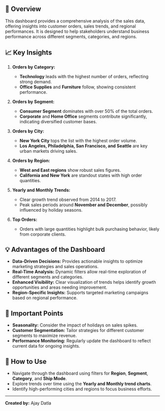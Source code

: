 ## 🚀 Overview
This dashboard provides a comprehensive analysis of the sales data, offering insights into customer orders, sales trends, and regional performances. It is designed to help stakeholders understand business performance across different segments, categories, and regions.



## 📈 Key Insights

1. **Orders by Category:**
   - **Technology** leads with the highest number of orders, reflecting strong demand.
   - **Office Supplies** and **Furniture** follow, showing consistent performance.

2. **Orders by Segment:**
   - **Consumer Segment** dominates with over 50% of the total orders.
   - **Corporate** and **Home Office** segments contribute significantly, indicating diversified customer bases.

3. **Orders by City:**
   - **New York City** tops the list with the highest order volume.
   - **Los Angeles, Philadelphia, San Francisco, and Seattle** are key urban markets driving sales.

4. **Orders by Region:**
   - **West and East regions** show robust sales figures.
   - **California and New York** are standout states with high order quantities.

5. **Yearly and Monthly Trends:**
   - Clear growth trend observed from 2014 to 2017.
   - Peak sales periods around **November and December**, possibly influenced by holiday seasons.

6. **Top Orders:**
   - Orders with large quantities highlight bulk purchasing behavior, likely from corporate clients.

## 💡 Advantages of the Dashboard

- **Data-Driven Decisions:** Provides actionable insights to optimize marketing strategies and sales operations.
- **Real-Time Analysis:** Dynamic filters allow real-time exploration of different segments and categories.
- **Enhanced Visibility:** Clear visualization of trends helps identify growth opportunities and areas needing improvement.
- **Region-Specific Insights:** Supports targeted marketing campaigns based on regional performance.

## 🔑 Important Points

- **Seasonality:** Consider the impact of holidays on sales spikes.
- **Customer Segmentation:** Tailor strategies for different customer segments to maximize revenue.
- **Performance Monitoring:** Regularly update the dashboard to reflect current data for ongoing insights.

## 📂 How to Use
- Navigate through the dashboard using filters for **Region**, **Segment**, **Category**, and **Ship Mode**.
- Explore trends over time using the **Yearly and Monthly trend charts**.
- Identify high-performing cities and regions to focus business efforts.

---

**Created by:** Ajay Datla
